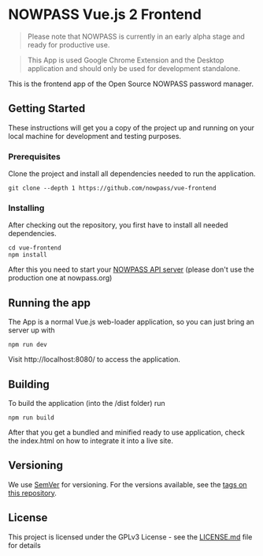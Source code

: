 # NOWPASS Vue.js 2 Frontend

> Please note that NOWPASS is currently in an early alpha stage and ready for productive use.

> This App is used Google Chrome Extension and the Desktop application and should only be used for development standalone. 

This is the frontend app of the Open Source NOWPASS password manager.


## Getting Started

These instructions will get you a copy of the project up and running on your local machine for development and testing purposes. 

### Prerequisites

Clone the project and install all dependencies needed to run the application.

```
git clone --depth 1 https://github.com/nowpass/vue-frontend
```

### Installing

After checking out the repository, you first have to install all needed dependencies.

```
cd vue-frontend
npm install
```

After this you need to start your [NOWPASS API server](https://github.com/nowpass/server) (please don't use the production one at nowpass.org)


## Running the app

The App is a normal Vue.js web-loader application, so you can just bring an server up with

```
npm run dev
```

Visit http://localhost:8080/ to access the application.

## Building

To build the application (into the /dist folder) run

```
npm run build
```

After that you get a bundled and minified ready to use application, check the index.html on how to integrate it into a live site. 

## Versioning

We use [SemVer](http://semver.org/) for versioning. For the versions available, see the [tags on this repository](https://github.com/nowpass/vue-frontend/tags). 

## License

This project is licensed under the GPLv3 License - see the [LICENSE.md](LICENSE.md) file for details
